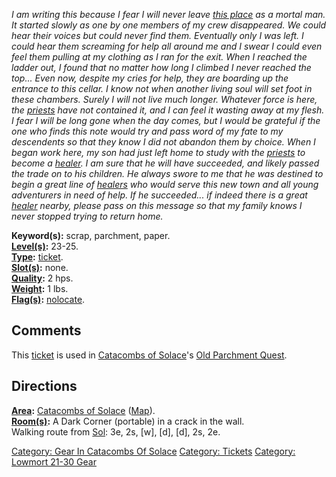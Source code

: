 *I am writing this because I fear I will never leave [this
place](:Category:_Catacombs_Of_Solace "wikilink") as a mortal man. It
started slowly as one by one members of my crew disappeared. We could
hear their voices but could never find them. Eventually only I was left.
I could hear them screaming for help all around me and I swear I could
even feel them pulling at my clothing as I ran for the exit. When I
reached the ladder out, I found that no matter how long I climbed I
never reached the top... Even now, despite my cries for help, they are
boarding up the entrance to this cellar. I know not when another living
soul will set foot in these chambers. Surely I will not live much
longer. Whatever force is here, the
[priests](:Category:_Priests "wikilink") have not contained it, and I
can feel it wasting away at my flesh. I fear I will be long gone when
the day comes, but I would be grateful if the one who finds this note
would try and pass word of my fate to my descendents so that they know I
did not abandon them by choice. When I began work here, my son had just
left home to study with the [priests](:Category:_Priests "wikilink") to
become a [healer](:Category:_Healers "wikilink"). I am sure that he will
have succeeded, and likely passed the trade on to his children. He
always swore to me that he was destined to begin a great line of
[healers](:Category:_Healers "wikilink") who would serve this new town
and all young adventurers in need of help. If he succeeded... if indeed
there is a great [healer](:Category:_Healers "wikilink") nearby, please
pass on this message so that my family knows I never stopped trying to
return home.*

**Keyword(s):** scrap, parchment, paper.  
**[Level(s)](Object_Level "wikilink"):** 23-25.  
**[Type](:Category:_Object_Types "wikilink"):**
[ticket](:Category:_Tickets "wikilink").  
**[Slot(s)](Object_Slots "wikilink"):** none.  
**[Quality](Object_Quality "wikilink"):** 2 hps.  
**[Weight](Object_Weight "wikilink"):** 1 lbs.  
**[Flag(s)](:Category:_Object_Flags "wikilink"):**
[nolocate](NoLocate_Flag "wikilink").  

## Comments

This [ticket](:Category:_Tickets "wikilink") is used in [Catacombs of
Solace](:Category:_Catacombs_Of_Solace "wikilink")'s [Old Parchment
Quest](Old_Parchment_Quest "wikilink").

## Directions

**[Area](:Category:_Areas "wikilink"):** [Catacombs of
Solace](:Category:_Catacombs_Of_Solace "wikilink")
([Map](Catacombs_Of_Solace_Map "wikilink")).  
**[Room(s)](:Category:_Rooms "wikilink"):** A Dark Corner (portable) in
a crack in the wall.  
Walking route from [Sol](Sol "wikilink"): 3e, 2s, \[w\], \[d\], \[d\],
2s, 2e.

[Category: Gear In Catacombs Of
Solace](Category:_Gear_In_Catacombs_Of_Solace "wikilink") [Category:
Tickets](Category:_Tickets "wikilink") [Category: Lowmort 21-30
Gear](Category:_Lowmort_21-30_Gear "wikilink")

